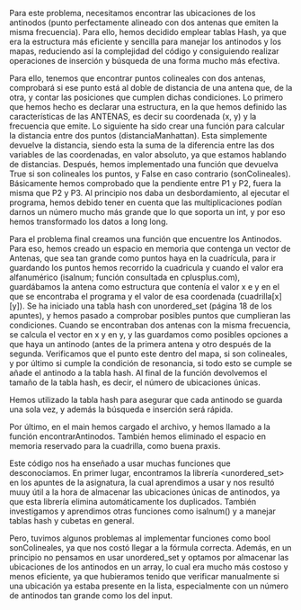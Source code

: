 Para este problema, necesitamos encontrar las ubicaciones de los antinodos (punto perfectamente alineado con dos antenas que emiten la misma frecuencia). Para ello, hemos decidido emplear tablas Hash, ya que era la estructura más eficiente y sencilla para manejar los antinodos y los mapas, reduciendo así la complejidad del código y consiguiendo realizar operaciones de inserción y búsqueda de una forma mucho más efectiva.

Para ello, tenemos que encontrar puntos colineales con dos antenas, comprobará si ese punto está al doble de distancia de una antena que, de la otra, y contar las posiciones que cumplen dichas condiciones.
Lo primero que hemos hecho es declarar una estructura, en la que hemos definido las características de las ANTENAS, es decir su coordenada (x, y) y la frecuencia que emite.
Lo siguiente ha sido crear una función para calcular la distancia entre dos puntos (distanciaManhattan). Esta simplemente devuelve la distancia, siendo esta la suma de la diferencia entre las dos variables de las coordenadas, en valor absoluto, ya que estamos hablando de distancias.
Después, hemos implementado una función que devuelva True si son colineales los puntos, y False en caso contrario (sonColineales). Básicamente hemos comprobado que la pendiente entre P1 y P2, fuera la misma que P2 y P3. Al principio nos daba un desbordamiento, al ejecutar el programa, hemos debido tener en cuenta que las multiplicaciones podían darnos un número mucho más grande que lo que soporta un int, y por eso hemos transformado los datos a long long.

Para el problema final creamos una función que encuentre los Antinodos. Para eso, hemos creado un espacio en memoria que contenga un vector de Antenas, que sea tan grande como puntos haya en la cuadrícula, para ir guardando los puntos hemos recorrido la cuadricula y cuando el valor era alfanumérico (isalnum; función consultada en cplusplus.com), guardábamos la antena como estructura que contenía el valor x e y en el que se encontraba el programa y el valor de esa coordenada (cuadrilla[x][y]).
Se ha iniciado una tabla hash con unordered_set (página 18 de los apuntes), y hemos pasado a comprobar posibles puntos que cumplieran las condiciones. Cuando se encontraban dos antenas con la misma frecuencia, se calcula el vector en x y en y, y las guardamos como posibles opciones a que haya un antinodo (antes de la primera antena y otro después de la segunda. Verificamos que el punto este dentro del mapa, si son colineales, y por último si cumple la condición de resonancia, si todo esto se cumple se añade el antinodo a la tabla hash. Al final de la función devolvemos el tamaño de la tabla hash, es decir, el número de ubicaciones únicas.

Hemos utilizado la tabla hash para asegurar que cada antinodo se guarda una sola vez, y además la búsqueda e inserción será rápida.

Por último, en el main hemos cargado el archivo, y hemos llamado a la función encontrarAntinodos. También hemos eliminado el espacio en memoria reservado para la cuadrilla, como buena praxis.

Este código nos ha enseñado a usar muchas funciones que desconocíamos. En primer lugar, encontramos la librería <unordered_set> en los apuntes de la asignatura, la cual aprendimos a usar y nos resultó muuy útil a la hora de almacenar las ubicaciones únicas de antinodos, ya que esta librería elimina automáticamente los duplicados. También investigamos y aprendimos otras funciones como isalnum() y a manejar tablas hash y cubetas en general.

Pero, tuvimos algunos problemas al implementar funciones como bool sonColineales, ya que nos costó llegar a la fórmula correcta. Además, en un principio no pensamos en usar unordered_set y optamos por almacenar las ubicaciones de los antinodos en un array, lo cual era mucho más costoso y menos eficiente, ya que hubieramos tenido que verificar manualmente si una ubicación ya estaba presente en la lista, especialmente con un número de antinodos tan grande como los del input.

